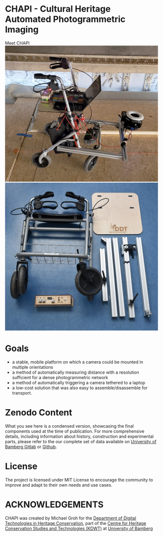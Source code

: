  
# CHAPI - Cultural Heritage Automated Photogrammetric Imaging

Meet CHAPI
![CHAPI in Ansbach](hardware/chapi_in_ansbach.jpg)
![CHAPI disassembled](hardware/chapi_parts.jpg)


# Goals

-  a stable, mobile platform on which a camera could be mounted in multiple orientations
-  a method of automatically measuring distance with a resolution sufficient for a dense photogrammetric network
-  a method of automatically triggering a camera tethered to a laptop
-  a low-cost solution that was also easy to assemble/disassemble for transport.

# Zenodo Content

What you see here is a condensed version, showcasing the final components used at the time of publication.
For more comprehensive details, including information about history, construction and experimental parts, please refer to the our complete set of data available on  [University of Bamberg Gitlab](https://gitlab.rz.uni-bamberg.de/ddt-public/chapi) or [Github](https://github.com/uniba-dthc/CHAPI).


# License

The project is licensed under MIT License to encourage the community to improve and adapt to their own needs and use cases. 


# ACKNOWLEDGEMENTS

CHAPI was created by Michael Groh for the [Department of Digital Technologies in Heritage Conservation](https://www.uni-bamberg.de/en/iadk/heritage-conservation-studies/digital-technologies-in-heritage-conservation/), part of the [Centre for Heritage Conservation Studies and Technologies (KDWT)](https://www.uni-bamberg.de/en/iadk/heritage-conservation-studies/centre-for-heritage-conservation-studies-and-technologies-kdwt/) at [University of Bamberg](https://www.uni-bamberg.de/en/) 
